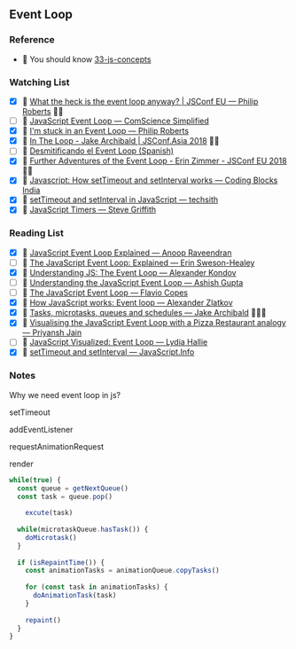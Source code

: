 ## Event Loop

### Reference

- 📜 You should know [33-js-concepts](https://github.com/leonardomso/33-js-concepts#table-of-contents)

### Watching List

- [x] 🎥 [What the heck is the event loop anyway? | JSConf EU — Philip Roberts](https://www.youtube.com/watch?v=8aGhZQkoFbQ) 👏🏻
- [ ] 🎥 [JavaScript Event Loop — ComScience Simplified](https://www.youtube.com/watch?v=XzXIMZMN9k4)
- [x] 🎥 [I'm stuck in an Event Loop — Philip Roberts](https://www.youtube.com/watch?v=6MXRNXXgP_0)
- [x] 🎥 [In The Loop - Jake Archibald | JSConf.Asia 2018](https://www.youtube.com/watch?v=cCOL7MC4Pl0) 👏🏻
- [ ] 🎥 [Desmitificando el Event Loop (Spanish)](https://www.youtube.com/watch?v=Eqq2Rb7LzYE)
- [x] 🎥 [Further Adventures of the Event Loop - Erin Zimmer - JSConf EU 2018](https://www.youtube.com/watch?v=u1kqx6AenYw) 👏🏻
- [x] 🎥 [Javascript: How setTimeout and setInterval works — Coding Blocks India](https://www.youtube.com/watch?v=6bPKyl8WYWI)
- [x] 🎥 [setTimeout and setInterval in JavaScript — techsith](https://www.youtube.com/watch?v=TbCgGWe8LN8)
- [x] 🎥 [JavaScript Timers — Steve Griffith](https://www.youtube.com/watch?v=0VVJSvlUgtg)

### Reading List

- [x] 📜 [JavaScript Event Loop Explained — Anoop Raveendran](https://medium.com/front-end-hacking/javascript-event-loop-explained-4cd26af121d4)
- [ ] 📜 [The JavaScript Event Loop: Explained — Erin Sweson-Healey](https://blog.carbonfive.com/2013/10/27/the-javascript-event-loop-explained/)
- [x] 📜 [Understanding JS: The Event Loop — Alexander Kondov](https://hackernoon.com/understanding-js-the-event-loop-959beae3ac40)
- [ ] 📜 [Understanding the JavaScript Event Loop — Ashish Gupta](https://www.zeolearn.com/magazine/understanding-the-javascript-event-loop)
- [ ] 📜 [The JavaScript Event Loop — Flavio Copes](https://flaviocopes.com/javascript-event-loop/)
- [x] 📜 [How JavaScript works: Event loop — Alexander Zlatkov](https://blog.sessionstack.com/how-javascript-works-event-loop-and-the-rise-of-async-programming-5-ways-to-better-coding-with-2f077c4438b5)
- [x] 📜 [Tasks, microtasks, queues and schedules — Jake Archibald](https://jakearchibald.com/2015/tasks-microtasks-queues-and-schedules/) 🙋🏻‍♂️
- [x] 📜 [Visualising the JavaScript Event Loop with a Pizza Restaurant analogy — Priyansh Jain](https://dev.to/presto412/visualising-the-javascript-event-loop-with-a-pizza-restaurant-analogy-47a8)
- [ ] 📜 [JavaScript Visualized: Event Loop — Lydia Hallie](https://dev.to/lydiahallie/javascript-visualized-event-loop-3dif)
- [x] 📜 [setTimeout and setInterval — JavaScript.Info](https://javascript.info/settimeout-setinterval)

### Notes

Why we need event loop in js?

setTimeout 

addEventListener

requestAnimationRequest

render

```js
while(true) {
  const queue = getNextQueue()
  const task = queue.pop()
  
 	excute(task)
  
  while(microtaskQueue.hasTask()) {
    doMicrotask()
  }
  
  if (isRepaintTime()) {
    const animationTasks = animationQueue.copyTasks()
    
    for (const task in animationTasks) {
      doAnimationTask(task)
    }
    
    repaint()
  }
}
```















